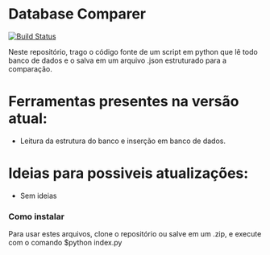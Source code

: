 # Database Comparer

[![Build Status](https://travis-ci.org/joemccann/dillinger.svg?branch=master)]()

Neste repositório, trago o código fonte de um script em python que lê todo banco de dados e o salva em um arquivo .json estruturado para a comparação.

# Ferramentas presentes na versão atual:

  - Leitura da estrutura do banco e inserção em banco de dados.
  
# Ideias para possiveis atualizações:

- Sem ideias


### Como instalar

Para usar estes arquivos, clone o repositório ou salve em um .zip, e execute com o comando $python index.py

